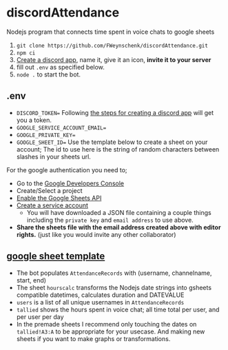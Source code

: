 # discordAttendance
Nodejs program that connects time spent in voice chats to google sheets

1. `git clone https://github.com/FWeynschenk/discordAttendance.git`   
2. `npm ci`
3. [Create a discord app](https://discord.com/developers/docs/getting-started#step-1-creating-an-app), name it, give it an icon, **invite it to your server**
4. fill out `.env` as specified below.
5. `node .` to start the bot.


## .env
 - `DISCORD_TOKEN=` Following [the steps for creating a discord app](https://discord.com/developers/docs/getting-started#configuring-your-bot) will get you a token.
 - `GOOGLE_SERVICE_ACCOUNT_EMAIL=`
 - `GOOGLE_PRIVATE_KEY=`
 - `GOOGLE_SHEET_ID=` Use the template below to create a sheet on your account; The id to use here is the string of random characters between slashes in your sheets url.

For the google authentication you need to;
 - Go to the [Google Developers Console](https://console.developers.google.com/)
 - Create/Select a project
 - [Enable the Google Sheets API](https://support.google.com/googleapi/answer/6158841)
 - [Create a service account](https://developers.google.com/identity/protocols/oauth2/service-account#creatinganaccount)
   - You will have downloaded a JSON file containing a couple things including the `private key` and `email address` to use above.
 - **Share the sheets file with the email address created above with editor rights.** (just like you would invite any other collaborator)



## [google sheet template](https://docs.google.com/spreadsheets/d/12CrUAZ3K7wNYJcJO4f20cTcSksEZlc4621yoBonhOKs/template/preview)
 - The bot populates `AttendanceRecords` with (username, channelname, start, end)
 - The sheet `hourscalc` transforms the Nodejs date strings into gsheets compatible datetimes, calculates duration and DATEVALUE
 - `users` is a list of all unique usernames in `AttendanceRecords`
 - `tallied` shows the hours spent in voice chat; all time total per user, and per user per day
 - In the premade sheets I recommend only touching the dates on `tallied!A3:A` to be appropriate for your usecase. And making new sheets if you want to make graphs or transformations.
